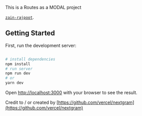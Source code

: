 This is a Routes as a MODAL project

[`zain-rajpoot`](https://github.com/zain-rajpoot/).

## Getting Started

First, run the development server:

```bash

# install dependencies
npm install
# run server
npm run dev
# or
yarn dev
```

Open [http://localhost:3000](http://localhost:3000) with your browser to see the result.

Credit to / or created by [https://github.com/vercel/nextgram](https://github.com/vercel/nextgram)
